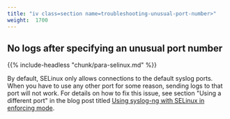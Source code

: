 ```yaml
---
title: "iv class=section name=troubleshooting-unusual-port-number>"
weight:  1700
---
```

<!-- DISCLAIMER: This file is based on the syslog-ng Open Source Edition documentation https://github.com/balabit/syslog-ng-ose-guides/commit/2f4a52ee61d1ea9ad27cb4f3168b95408fddfdf2 and is used under the terms of The syslog-ng Open Source Edition Documentation License. The file has been modified by Axoflow. -->

## No logs after specifying an unusual port number

{{% include-headless "chunk/para-selinux.md" %}}

By default, SELinux only allows connections to the default syslog ports. When you have to use any other port for some reason, sending logs to that port will not work. For details on how to fix this issue, see section "Using a different port" in the blog post titled [Using syslog-ng with SELinux in enforcing mode](https://syslog-ng.com/blog/using-syslog-ng-with-selinux-in-enforcing-mode/).

